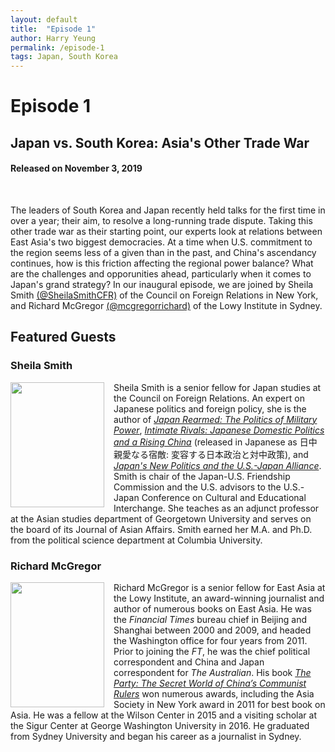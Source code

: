 ```yaml
---
layout: default
title:  "Episode 1"
author: Harry Yeung
permalink: /episode-1
tags: Japan, South Korea
---
```


# Episode 1
## Japan vs. South Korea: Asia's Other Trade War
#### Released on November 3, 2019

<div id="buzzsprout-player-1984201"></div>
<script src="https://www.buzzsprout.com/699187/1984201-japan-vs-south-korea-asia-s-other-trade-war.js?container_id=buzzsprout-player-1984201&player=small" type="text/javascript" charset="utf-8"></script>
<br>

The leaders of South Korea and Japan recently held talks for the first time in over a year; their aim, to resolve a long-running trade dispute. Taking this other trade war as their starting point, our experts look at relations between East Asia's two biggest democracies. At a time when U.S. commitment to the region seems less of a given than in the past, and China's ascendancy continues, how is this friction affecting the regional power balance? What are the challenges and opporunities ahead, particularly when it comes to Japan's grand strategy? In our inaugural episode, we are joined by Sheila Smith [(@SheilaSmithCFR)](https://twitter.com/SheilaSmithCFR) of the Council on Foreign Relations in New York, and Richard McGregor [(@mcgregorrichard)](https://twitter.com/mcgregorrichard) of the Lowy Institute in Sydney.

## Featured Guests

### Sheila Smith

<html>
<head>
<style>
img {
  float: left;
}
</style>
</head>
<body>

<p><img src="https://user-images.githubusercontent.com/67763587/89743812-90890780-da5b-11ea-823e-c4098bc45173.png"
 style="width:150px;height:200px;margin-right:15px;">
Sheila Smith is a senior fellow for Japan studies at the Council on Foreign Relations. An expert on Japanese politics and foreign policy, she is the author of <a href="https://www.amazon.com/gp/product/0674987640/ref=as_li_tl?ie=UTF8&camp=1789&creative=9325&creativeASIN=0674987640&linkCode=as2&tag=asiamatterspo-20&linkId=b08cffc514d8ad5d45d9a3a0738a3fba"><i>Japan Rearmed: The Politics of Military Power</i></a>, <a href="https://www.amazon.com/gp/product/023116789X/ref=as_li_tl?ie=UTF8&camp=1789&creative=9325&creativeASIN=023116789X&linkCode=as2&tag=asiamatterspo-20&linkId=33306d15f4e150a4f12b856206c7ca48"><i>Intimate Rivals: Japanese Domestic Politics and a Rising China</i></a> (released in Japanese as 日中 親愛なる宿敵: 変容する日本政治と対中政策), and <a href="https://www.amazon.com/gp/product/0876095937/ref=as_li_tl?ie=UTF8&camp=1789&creative=9325&creativeASIN=0876095937&linkCode=as2&tag=asiamatterspo-20&linkId=7c5ef24b4f4fb7eac5e1ddf1699df407"><i>Japan's New Politics and the U.S.-Japan Alliance</i></a>. Smith is chair of the Japan-U.S. Friendship Commission and the U.S. advisors to the U.S.-Japan Conference on Cultural and Educational Interchange. She teaches as an adjunct professor at the Asian studies department of Georgetown University and serves on the board of its Journal of Asian Affairs. Smith earned her M.A. and Ph.D. from the political science department at Columbia University. </p>

</body>
</html>


### Richard McGregor

<html>
<head>
<style>
img {
  float: left;
}
</style>
</head>
<body>

<p><img src="https://user-images.githubusercontent.com/67763587/89743856-2a50b480-da5c-11ea-9f49-a98c545d2338.png"
 style="width:150px;height:200px;margin-right:15px;">
Richard McGregor is a senior fellow for East Asia at the Lowy Institute, an award-winning journalist and author of numerous books on East Asia. He was the <i>Financial Times</i> bureau chief in Beijing and Shanghai between 2000 and 2009, and headed the Washington office for four years from 2011. Prior to joining the <i>FT</i>, he was the chief political correspondent and China and Japan correspondent for <i>The Australian</i>. His book <a href="https://www.amazon.com/gp/product/0061708763/ref=as_li_tl?ie=UTF8&camp=1789&creative=9325&creativeASIN=0061708763&linkCode=as2&tag=asiamatterspo-20&linkId=5d98a88eb4eb396c1132d14d0241b499"><i>The Party: The Secret World of China’s Communist Rulers</i></a> won numerous awards, including the Asia Society in New York award in 2011 for best book on Asia. He was a fellow at the Wilson Center in 2015 and a visiting scholar at the Sigur Center at George Washington University in 2016. He graduated from Sydney University and began his career as a journalist in Sydney.  </p>

</body>
</html>
